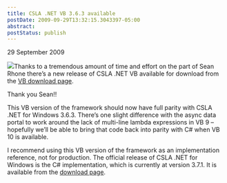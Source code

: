 ```yaml
---
title: CSLA .NET VB 3.6.3 available
postDate: 2009-09-29T13:32:15.3043397-05:00
abstract: 
postStatus: publish
---
```

29 September 2009

![](http://www.globalnerdy.com/wordpress/wp-content/uploads/2009/08/visual_basic.jpg)Thanks to a tremendous amount of time and effort on the part of Sean Rhone there’s a new release of CSLA .NET VB available for download from the [VB download page](http://www.lhotka.net/cslanet/vb.aspx).

Thank you Sean!!

This VB version of the framework should now have full parity with CSLA .NET for Windows 3.6.3. There’s one slight difference with the async data portal to work around the lack of multi-line lambda expressions in VB 9 – hopefully we’ll be able to bring that code back into parity with C# when VB 10 is available.

I recommend using this VB version of the framework as an implementation reference, not for production. The official release of CSLA .NET for Windows is the C# implementation, which is currently at version 3.7.1. It is available from the [download page](http://www.lhotka.net/cslanet/download.aspx).
